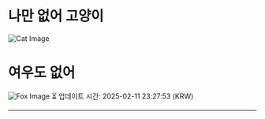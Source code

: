 
# 나만 없어 고양이

![Cat Image](https://cdn2.thecatapi.com/images/jnqO9lwG2.jpg)

# 여우도 없어
![Fox Image](https://randomfox.ca/images/66.jpg)
⏳ 업데이트 시간: 2025-02-11 23:27:53 (KRW)

---
